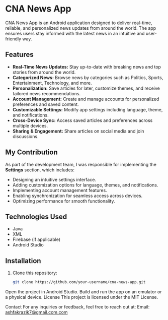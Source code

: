 # CNA News App

CNA News App is an Android application designed to deliver real-time, reliable, and personalized news updates from around the world. The app ensures users stay informed with the latest news in an intuitive and user-friendly way.

## Features

- **Real-Time News Updates:** Stay up-to-date with breaking news and top stories from around the world.
- **Categorized News:** Browse news by categories such as Politics, Sports, Entertainment, Technology, and more.
- **Personalization:** Save articles for later, customize themes, and receive tailored news recommendations.
- **Account Management:** Create and manage accounts for personalized preferences and saved content.
- **Customizable Settings:** Modify app settings including language, theme, and notifications.
- **Cross-Device Sync:** Access saved articles and preferences across multiple devices.
- **Sharing & Engagement:** Share articles on social media and join discussions.

## My Contribution

As part of the development team, I was responsible for implementing the **Settings** section, which includes:
- Designing an intuitive settings interface.
- Adding customization options for language, themes, and notifications.
- Implementing account management features.
- Enabling synchronization for seamless access across devices.
- Optimizing performance for smooth functionality.

## Technologies Used

- Java
- XML
- Firebase (if applicable)
- Android Studio

## Installation

1. Clone this repository:
   ```bash
   git clone https://github.com/your-username/cna-news-app.git
Open the project in Android Studio.
Build and run the app on an emulator or a physical device.
License
This project is licensed under the MIT License.

Contact
For any inquiries or feedback, feel free to reach out at:
Email: ashfakrazik7@gmail.com.com
